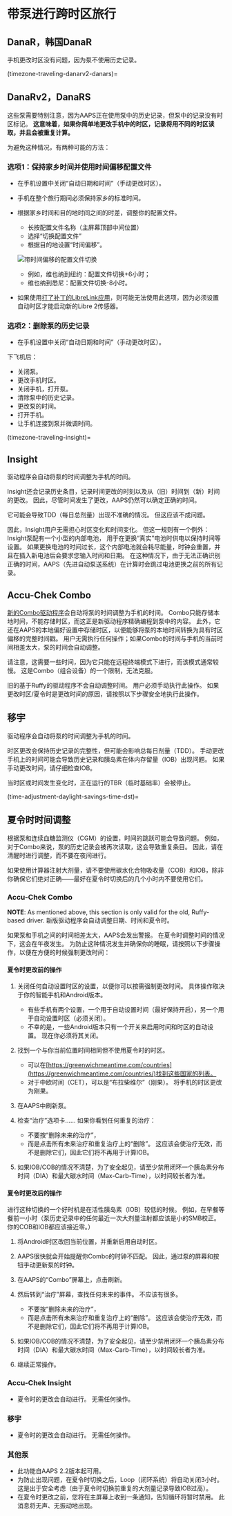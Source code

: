 # 带泵进行跨时区旅行

## DanaR，韩国DanaR

手机更改时区没有问题，因为泵不使用历史记录。

(timezone-traveling-danarv2-danars)=

## DanaRv2，DanaRS

这些泵需要特别注意，因为AAPS正在使用泵中的历史记录，但泵中的记录没有时区标记。 **这意味着，如果你简单地更改手机中的时区，记录将用不同的时区读取，并且会被重复计算。**

为避免这种情况，有两种可能的方法：

### 选项1：保持家乡时间并使用时间偏移配置文件

* 在手机设置中关闭“自动日期和时间”（手动更改时区）。
* 手机在整个旅行期间必须保持家乡的标准时间。
* 根据家乡时间和目的地时间之间的时差，调整你的配置文件。
   
   * 长按配置文件名称（主屏幕顶部中间位置）
   * 选择“切换配置文件”
   * 根据目的地设置“时间偏移”。
   
   ![带时间偏移的配置文件切换](../images/ProfileSwitchTimeShift2.png)
   
   * 例如，维也纳到纽约：配置文件切换+6小时；
   * 维也纳到悉尼：配置文件切换-8小时。
* 如果使用[打了补丁的LibreLink应用](#libre2-patched-librelink-app-with-xdrip)，则可能无法使用此选项，因为必须设置自动时区才能启动新的Libre 2传感器。

### 选项2：删除泵的历史记录

* 在手机设置中关闭“自动日期和时间”（手动更改时区）。

下飞机后：

* 关闭泵。
* 更改手机时区。
* 关闭手机，打开泵。
* 清除泵中的历史记录。
* 更改泵的时间。
* 打开手机。
* 让手机连接到泵并微调时间。

(timezone-traveling-insight)=

## Insight

驱动程序会自动将泵的时间调整为手机的时间。

Insight还会记录历史条目，记录时间更改的时刻以及从（旧）时间到（新）时间的更改。 因此，尽管时间发生了更改，AAPS仍然可以确定正确的时间。

它可能会导致TDD（每日总剂量）出现不准确的情况。 但这应该不成问题。

因此，Insight用户无需担心时区变化和时间变化。 但这一规则有一个例外：Insight泵配有一个小型的内部电池， 用于在更换“真实”电池时供电以保持时间等设置。 如果更换电池的时间过长，这个内部电池就会耗尽能量，时钟会重置，并且在插入新电池后会要求您输入时间和日期。 在这种情况下，由于无法正确识别正确的时间，AAPS（先进自动泵送系统）在计算时会跳过电池更换之前的所有记录。

## Accu-Chek Combo

[新的Combo驱动程序](../CompatiblePumps/Accu-Chek-Combo-Pump-v2.md)会自动将泵的时间调整为手机的时间。 Combo只能存储本地时间，不能存储时区，而这正是新驱动程序精确编程到泵中的内容。 此外，它还在AAPS的本地偏好设置中存储时区，以便能够将泵的本地时间转换为具有时区偏移的完整时间戳。 用户无需执行任何操作；如果Combo的时间与手机的当前时间相差太大，泵的时间会自动调整。

请注意，这需要一些时间，因为它只能在远程终端模式下进行，而该模式通常较慢。 这是Combo（组合设备）的一个限制，无法克服。

旧的基于Ruffy的驱动程序不会自动调整时间。 用户必须手动执行此操作。 如果更改时区/夏令时是更改时间的原因，请按照以下步骤安全地执行此操作。

## 移宇

驱动程序会自动将泵的时间调整为手机的时间。

时区更改会保持历史记录的完整性，但可能会影响总每日剂量（TDD）。 手动更改手机上的时间可能会导致历史记录和胰岛素在体内存留量（IOB）出现问题。 如果手动更改时间，请仔细检查IOB。

当时区或时间发生变化时，正在运行的TBR（临时基础率）会被停止。

(time-adjustment-daylight-savings-time-dst)=

## 夏令时时间调整

根据泵和连续血糖监测仪（CGM）的设置，时间的跳跃可能会导致问题。 例如，对于Combo来说，泵的历史记录会被再次读取，这会导致重复条目。 因此，请在清醒时进行调整，而不要在夜间进行。

如果使用计算器注射大剂量，请不要使用碳水化合物吸收量（COB）和IOB，除非你确保它们绝对正确——最好在夏令时切换后的几个小时内不要使用它们。

### Accu-Chek Combo

**NOTE**: As mentioned above, this section is only valid for the old, Ruffy-based driver. 新版驱动程序会自动调整日期、时间和夏令时。

如果泵和手机之间的时间相差太大，AAPS会发出警报。 在夏令时调整时间的情况下，这会在午夜发生。 为防止这种情况发生并确保你的睡眠，请按照以下步骤操作，以便在方便的时候强制更改时间：

#### 夏令时更改前的操作

1. 关闭任何自动设置时区的设置，以便你可以按需强制更改时间。 具体操作取决于你的智能手机和Android版本。
   
   * 有些手机有两个设置，一个用于自动设置时间（最好保持开启），另一个用于自动设置时区（必须关闭）。
   * 不幸的是，一些Android版本只有一个开关来启用时间和时区的自动设置。 现在你必须将其关闭。

2. 找到一个与你当前位置时间相同但不使用夏令时的时区。
   
   * 可以在[https://greenwichmeantime.com/countries](https://greenwichmeantime.com/countries/)找到这些国家的列表。
   * 对于中欧时间（CET），可以是“布拉柴维尔”（刚果）。 将手机的时区更改为刚果。

3. 在AAPS中刷新泵。

4. 检查“治疗”选项卡…… 如果你看到任何重复的治疗：
   
   * 不要按“删除未来的治疗”，
   * 而是点击所有未来治疗和重复治疗上的“删除”。 这应该会使治疗无效，而不是删除它们，因此它们将不再用于计算IOB。

5. 如果IOB/COB的情况不清楚，为了安全起见，请至少禁用闭环一个胰岛素分布时间（DIA）和最大碳水时间（Max-Carb-Time），以时间较长者为准。

#### 夏令时更改后的操作

进行这种切换的一个好时机是在活性胰岛素（IOB）较低的时候。 例如，在早餐等餐前一小时（泵历史记录中的任何最近一次大剂量注射都应该是小的SMB校正。 你的COB和IOB都应该接近零。）

1. 将Android时区改回当前位置，并重新启用自动时区。
2. AAPS很快就会开始提醒你Combo的时钟不匹配。 因此，通过泵的屏幕和按钮手动更新泵的时钟。
3. 在AAPS的“Combo”屏幕上，点击刷新。
4. 然后转到“治疗”屏幕，查找任何未来的事件。 不应该有很多。
   
   * 不要按“删除未来的治疗”，
   * 而是点击所有未来治疗和重复治疗上的“删除”。 这应该会使治疗无效，而不是删除它们，因此它们将不再用于计算IOB。

5. 如果IOB/COB的情况不清楚，为了安全起见，请至少禁用闭环一个胰岛素分布时间（DIA）和最大碳水时间（Max-Carb-Time），以时间较长者为准。

6. 继续正常操作。

### Accu-Chek Insight

* 夏令时的更改会自动进行。 无需任何操作。

### 移宇

* 夏令时的更改会自动进行。 无需任何操作。

### 其他泵

* 此功能自AAPS 2.2版本起可用。
* 为防止出现问题，在夏令时切换之后，Loop（闭环系统）将自动关闭3小时。 这是出于安全考虑（由于夏令时切换前重复的大剂量记录导致IOB过高）。
* 在夏令时更改之前，您将在主屏幕上收到一条通知，告知循环将暂时禁用。 此消息将无声、无振动地出现。
